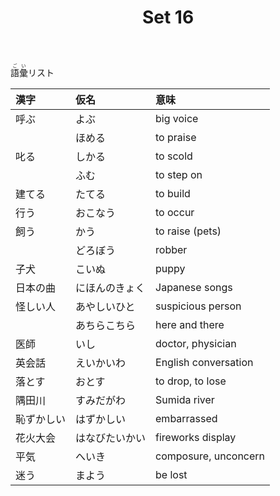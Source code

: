 ﻿---
layout: default
title: Set 16
parent: N4 Vocabulary List
grand_parent: <ruby>語彙<rt>ごい</rt></ruby> Vocabulary
nav_order: 16
---

<ruby>語彙<rt>ごい</rt></ruby>リスト

| 漢字       | 仮名           | 意味                 |
|:---------- |:-------------- |:-------------------- |
| 呼ぶ       | よぶ           | big voice            |
|            | ほめる         | to praise            |
| 叱る       | しかる         | to scold             |
|            | ふむ           | to step on           |
| 建てる     | たてる         | to build             |
| 行う       | おこなう       | to occur             |
| 飼う       | かう           | to raise (pets)      |
|            | どろぼう       | robber               |
| 子犬       | こいぬ         | puppy                |
| 日本の曲   | にほんのきょく | Japanese songs       |
| 怪しい人   | あやしいひと   | suspicious person    |
|            | あちらこちら   | here and there       |
| 医師       | いし           | doctor, physician    |
| 英会話     | えいかいわ     | English conversation |
| 落とす     | おとす         | to drop, to lose     |
| 隅田川     | すみだがわ     | Sumida river         |
| 恥ずかしい | はずかしい     | embarrassed          |
| 花火大会   | はなびたいかい | fireworks display    |
| 平気       | へいき         | composure, unconcern |
| 迷う       | まよう         | be lost              |
